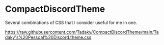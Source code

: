 # CompactDiscordTheme
Several combinations of CSS that I consider useful for me in one.

https://raw.githubusercontent.com/Tadaky/CompactDiscordTheme/main/Tadaky's%20Pessoal%20Discord.theme.css
